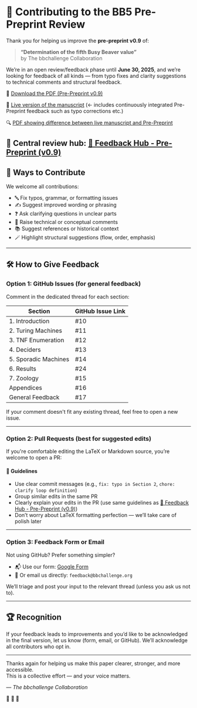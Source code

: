 # 🦫 Contributing to the BB5 Pre-Preprint Review

Thank you for helping us improve the **pre-preprint v0.9** of:

> **“Determination of the fifth Busy Beaver value”**  
> by The bbchallenge Collaboration

We’re in an open review/feedback phase until **June 30, 2025**, and we’re looking for feedback of all kinds — from typo fixes and clarity suggestions to technical comments and structural feedback.

📄 [Download the PDF (Pre-Preprint v0.9)](https://github.com/bbchallenge/bbchallenge-paper/releases/download/pre-preprint-v0.9/bb5-pre-preprint-v0.9.pdf)

🚧 [Live version of the manuscript](https://github.com/bbchallenge/bbchallenge-paper/blob/build-paper-pdf/bbchallenge-paper.pdf) (<- includes continuously integrated Pre-Preprint feedback such as typo corrections etc.)

🔍 [PDF showing difference between live manuscript and Pre-Preprint](https://github.com/bbchallenge/bbchallenge-paper/blob/build-paper-pdf/bbchallenge-paper-diff-with-v0.9.pdf)

📍 Central review hub: [🦫 Feedback Hub - Pre-Preprint (v0.9)](https://github.com/bbchallenge/bbchallenge-paper/issues/9)
---

## 🧩 Ways to Contribute

We welcome all contributions:

- 🔤 Fix typos, grammar, or formatting issues
- ✍️ Suggest improved wording or phrasing
- ❓ Ask clarifying questions in unclear parts
- 🧠 Raise technical or conceptual comments
- 📚 Suggest references or historical context
- 🪄 Highlight structural suggestions (flow, order, emphasis)

---

## 🛠 How to Give Feedback

### Option 1: GitHub Issues (for general feedback)

Comment in the dedicated thread for each section:

| Section | GitHub Issue Link |
|--------|--------------------|
| 1. Introduction | #10    |
| 2. Turing Machines | #11  |
| 3. TNF Enumeration | #12  |
| 4. Deciders | #13 |
| 5. Sporadic Machines | #14 |
| 6. Results | #24|
| 7. Zoology | #15 |
| Appendices | #16  |
| General Feedback | #17  |

If your comment doesn't fit any existing thread, feel free to open a new issue.

---

### Option 2: Pull Requests (best for suggested edits)

If you're comfortable editing the LaTeX or Markdown source, you’re welcome to open a PR:

#### 🧭 Guidelines

- Use clear commit messages (e.g., `fix: typo in Section 2`, `chore: clarify loop definition`)
- Group similar edits in the same PR
- Clearly explain your edits in the PR (use same guidelines as [🦫 Feedback Hub - Pre-Preprint (v0.9)](https://github.com/bbchallenge/bbchallenge-paper/issues/9))
- Don’t worry about LaTeX formatting perfection — we’ll take care of polish later

---

### Option 3: Feedback Form or Email

Not using GitHub? Prefer something simpler?

- 📬 Use our form: [Google Form](https://docs.google.com/forms/d/e/1FAIpQLSdn9CoI7Mw_RRUwJ_T8-dF_yufGjst-IDMVtT9MPTj22u9H8Q/viewform?usp=header)
- 📧 Or email us directly: `feedback@bbchallenge.org`

We’ll triage and post your input to the relevant thread (unless you ask us not to).

---

## 🏆 Recognition

If your feedback leads to improvements and you’d like to be acknowledged in the final version, let us know (form, email, or GitHub). We’ll acknowledge all contributors who opt in.

---

Thanks again for helping us make this paper clearer, stronger, and more accessible.  
This is a collective effort — and your voice matters.

_— The bbchallenge Collaboration_

🦫 🦫 🦫
